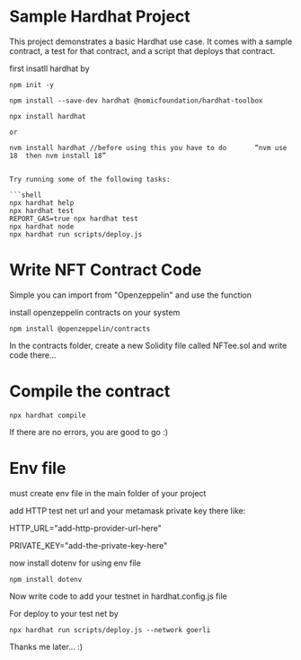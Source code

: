 # Sample Hardhat Project

This project demonstrates a basic Hardhat use case. It comes with a sample contract, a test for that contract, and a script that deploys that contract.

first insatll hardhat by
```
npm init -y

npm install --save-dev hardhat @nomicfoundation/hardhat-toolbox

npx install hardhat    

or  

nvm install hardhat //before using this you have to do       “nvm use 18  then nvm install 18”


Try running some of the following tasks:

```shell
npx hardhat help
npx hardhat test
REPORT_GAS=true npx hardhat test
npx hardhat node
npx hardhat run scripts/deploy.js
```

# Write NFT Contract Code

Simple you can import from "Openzeppelin" and use the function

install openzeppelin contracts on your system
```
npm install @openzeppelin/contracts
```

In the contracts folder, create a new Solidity file called NFTee.sol and write code there...

# Compile the contract

```
npx hardhat compile
```
If there are no errors, you are good to go :)

# Env file
must create env file in the main folder of your project

add HTTP test net url and your metamask private key there like:

HTTP_URL="add-http-provider-url-here"

PRIVATE_KEY="add-the-private-key-here"

now install dotenv for using env file
```
npm install dotenv
```

Now write code to add your testnet in hardhat.config.js file

For deploy to your test net by 
```
npx hardhat run scripts/deploy.js --network goerli
```

Thanks me later... :)
